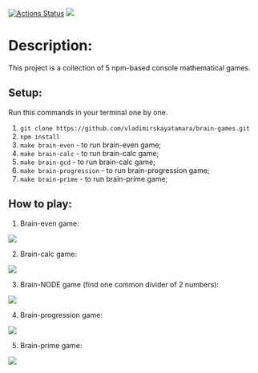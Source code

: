 [![Actions Status](https://github.com/vladimirskayatamara/frontend-project-44/workflows/hexlet-check/badge.svg)](https://github.com/vladimirskayatamara/frontend-project-44/actions)
<a href="https://codeclimate.com/github/vladimirskayatamara/brain-games/maintainability"><img src="https://api.codeclimate.com/v1/badges/fb117410c33c8b712c9b/maintainability" /></a>

# Description:

This project is a collection of 5 npm-based console mathematical games.

## Setup:

Run this commands in your terminal one by one.
1. ```git clone https://github.com/vladimirskayatamara/brain-games.git```
2. ```npm install```
3. ```make brain-even``` - to run brain-even game;
4. ```make brain-calc``` - to run brain-calc game;
5. ```make brain-gcd``` - to run brain-calc game;
6. ```make brain-progression``` - to run brain-progression game;
7. ```make brain-prime``` - to run brain-prime game;


## How to play: 
1. Brain-even game: 

<a href="https://asciinema.org/a/XOIyNuw9BRGZQVCCRJR7huYJr" target="_blank"><img src="https://asciinema.org/a/XOIyNuw9BRGZQVCCRJR7huYJr.svg" /></a>

2. Brain-calc game:

<a href="https://asciinema.org/a/HSsBCIHL0W9fDF1T8Axzyxzqi" target="_blank"><img src="https://asciinema.org/a/HSsBCIHL0W9fDF1T8Axzyxzqi.svg" /></a>

3. Brain-NODE game (find one common divider of 2 numbers):

<a href="https://asciinema.org/a/iE28KXzjpZADWccbqC01r6rhN" target="_blank"><img src="https://asciinema.org/a/iE28KXzjpZADWccbqC01r6rhN.svg" /></a>

4. Brain-progression game:

<a href="https://asciinema.org/a/MqHdjLWh8lvf14GJ7SsAq4iEu" target="_blank"><img src="https://asciinema.org/a/MqHdjLWh8lvf14GJ7SsAq4iEu.svg" /></a>

5. Brain-prime game:

<a href="https://asciinema.org/a/sFt6XwYLrzGiMtRu7DPBrKrxs" target="_blank"><img src="https://asciinema.org/a/sFt6XwYLrzGiMtRu7DPBrKrxs.svg" /></a>
